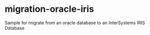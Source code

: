 # migration-oracle-iris
Sample for migrate from an oracle database to an InterSystems IRIS Database

